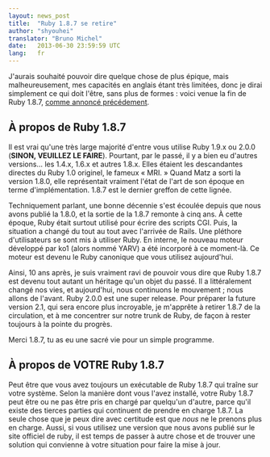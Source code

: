 ```yaml
---
layout: news_post
title:  "Ruby 1.8.7 se retire"
author: "shyouhei"
translator: "Bruno Michel"
date:   2013-06-30 23:59:59 UTC
lang:   fr
---
```


J'aurais souhaité pouvoir dire quelque chose de plus épique, mais
malheureusement, mes capacités en anglais étant très limitées, donc je
dirai simplement ce qui doit l'être, sans plus de formes : voici venue la
fin de Ruby 1.8.7, [comme annoncé précédement][1].

[1]: http://www.ruby-lang.org/fr/news/2011/10/06/les-plans-pour-ruby-1-8-7/

## À propos de  Ruby 1.8.7

Il est vrai qu'une très large majorité d'entre vous utilise Ruby 1.9.x ou
2.0.0 (**SINON, VEUILLEZ LE FAIRE**). Pourtant, par le passé, il y a bien eu
d'autres versions… les 1.4.x, 1.6.x et autres 1.8.x. Elles étaient les
descandantes directes du Ruby 1.0 originel, le fameux « MRI. » Quand Matz a
sorti la version 1.8.0, elle représentait vraiment l'état de l'art de son
époque en terme d'implémentation. 1.8.7 est le dernier greffon de cette
lignée.

Techniquement parlant, une bonne décennie s'est écoulée depuis que nous
avons publié la 1.8.0, et la sortie de la 1.8.7 remonte à cinq ans. À cette
époque, Ruby était surtout utilisé pour écrire des scripts CGI. Puis, la
situation a changé du tout au tout avec l'arrivée de Rails. Une pléthore
d'utilisateurs se sont mis à utiliser Ruby. En interne, le nouveau moteur
développé par ko1 (alors nommé YARV) a été incorporé à ce moment-là. Ce
moteur est devenu le Ruby canonique que vous utilisez aujourd'hui.

Ainsi, 10 ans après, je suis vraiment ravi de pouvoir vous dire que Ruby
1.8.7 est devenu tout autant un héritage qu'un objet du passé. Il a
littéralement changé nos vies, et aujourd'hui, nous continuons le
mouvement ; nous allons de l'avant. Ruby 2.0.0 est une super release. Pour
préparer la future version 2.1, qui sera encore plus incroyable, je m'apprête
à retirer 1.8.7 de la circulation, et à me concentrer sur notre trunk de
Ruby, de façon à rester toujours à la pointe du progrès.

Merci 1.8.7, tu as eu une sacré vie pour un simple programme.

## À propos de VOTRE Ruby 1.8.7

Peut être que vous avez toujours un exécutable de Ruby 1.8.7 qui traîne sur
votre système. Selon la manière dont vous l'avez installé, votre Ruby 1.8.7
peut être ou ne pas être pris en chargé par quelqu'un d'autre, parce qu'il
existe des tierces parties qui continuent de prendre en charge 1.8.7. La
seule chose que je peux dire avec certitude est que _nous_ ne le prenons
plus en charge. Aussi, si vous utilisez une version que nous avons publié sur
le site officiel de ruby, il est temps de passer à autre chose et de trouver
une solution qui convienne à votre situation pour faire la mise à jour.

